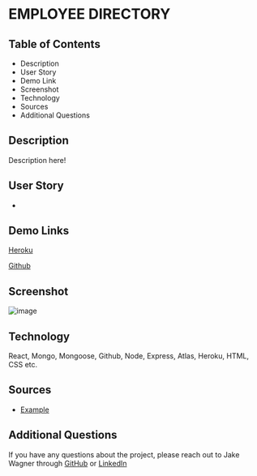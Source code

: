 # EMPLOYEE DIRECTORY    

## Table of Contents
* Description
* User Story
* Demo Link
* Screenshot
* Technology
* Sources
* Additional Questions   

## Description 
Description here! 

## User Story

* 

## Demo Links 
[Heroku](https://fathomless-lowlands-22110.herokuapp.com/)

[Github](https://github.com/jkwagneriii/employeeDirectory)

## Screenshot
![image](./public/images/budgetPhoto.png)

## Technology
React, Mongo, Mongoose, Github, Node, Express, Atlas, Heroku, HTML, CSS etc.

## Sources

* [Example]()


## Additional Questions
If you have any questions about the project, please reach out to Jake Wagner through [GitHub](https://github.com/jkwagneriii) or [LinkedIn](https://www.linkedin.com/in/jake-wagner-iii/)